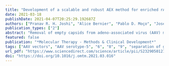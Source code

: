 ```yaml
---
title: "Development of a scalable and robust AEX method for enriched rAAV preparations in genome-containing VCs of serotypes 5, 6, 8, and 9"
date: 2021-03-18
publishDate: 2021-04-07T20:25:29.192687Z
authors: ["Pranav R. H. Joshi", "Alice Bernier", "Pablo D. Moço", "Joseph Schrag", "Parminder S. Chahal", "Amine Kamen"]
publication_types: ["2"]
abstract: "Removal of empty capsids from adeno-associated virus (AAV) manufacturing lots remains a critical step in the downstream processing of AAV clinical-grade batches. Because of similar physico-chemical characteristics, the AAV capsid populations totally lacking or containing partial viral DNA are difficult to separate from the desired vector capsid populations. Based on minute differences in density, ultracentrifugation remains the most effective separation method and has been extensively used at small scale but has limitations associated with availabilities and operational complexities in large-scale processing. In this paper, we report a scalable, robust, and versatile anion-exchange chromatography (AEX) method for removing empty capsids and subsequent enrichment of vectors of AAV serotypes 5, 6, 8, and 9. On average, AEX resulted in about 9-fold enrichment of AAV5 in a single step containing 80% ± 5% genome-containing vector capsids, as verified and quantified by analytical ultracentrifugation. The optimized process was further validated using AAV6, AAV8, and AAV9, resulting in over 90% vector enrichment. The AEX process showed comparable results not only for vectors with different transgenes of different sizes but also for AEX runs under different geometries of chromatographic media. The herein-reported sulfate-salt-based AEX process can be adapted to different AAV serotypes by appropriately adjusting elution conditions to achieve enriched vector preparations."
featured: false
publication: "*Molecular Therapy - Methods & Clinical Development*"
tags: ["AAV vectors", "AAV serotype-5", "6", "8", "9", "separation of genome containing/empty AAV capsids", "anion-exchange chromatography", "downstream processing", "scale-up", "gene therapy"]
url_pdf: "https://www.sciencedirect.com/science/article/pii/S2329050121000565"
doi: "https://doi.org/10.1016/j.omtm.2021.03.016"
---
```


